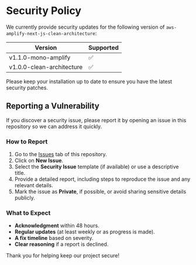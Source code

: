 # Security Policy

We currently provide security updates for the following version of `aws-amplify-next-js-clean-architecture`:

| Version                 | Supported |
|-------------------------|-----------|
| v1.1.0-mono-amplify | ✅        |
| v1.0.0-clean-architecture      | ✅        |

Please keep your installation up to date to ensure you have the latest security patches.

## Reporting a Vulnerability

If you discover a security issue, please report it by opening an issue in this repository so we can address it quickly.

### How to Report

1. Go to the [Issues](../../issues) tab of this repository.
2. Click on **New Issue**.
3. Select the **Security Issue** template (if available) or use a descriptive title.
4. Provide a detailed report, including steps to reproduce the issue and any relevant details.
5. Mark the issue as **Private**, if possible, or avoid sharing sensitive details publicly.

### What to Expect

- **Acknowledgment** within 48 hours.  
- **Regular updates** (at least weekly or as progress is made).  
- **A fix timeline** based on severity.  
- **Clear reasoning** if a report is declined.  

Thank you for helping keep our project secure!
